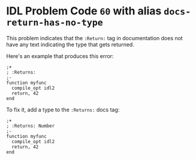 # IDL Problem Code `60` with alias `docs-return-has-no-type`

<!--@include: ./severity/docs_error.md-->

This problem indicates that the `:Return:` tag in documentation does not have any text indicating the type that gets returned.

Here's an example that produces this error:

```idl{2}
;+
; :Returns:
;-
function myfunc
  compile_opt idl2
  return, 42
end
```

To fix it, add a type to the `:Returns:` docs tag:

```idl{2}
;+
; :Returns: Number
;-
function myfunc
  compile_opt idl2
  return, 42
end
```
